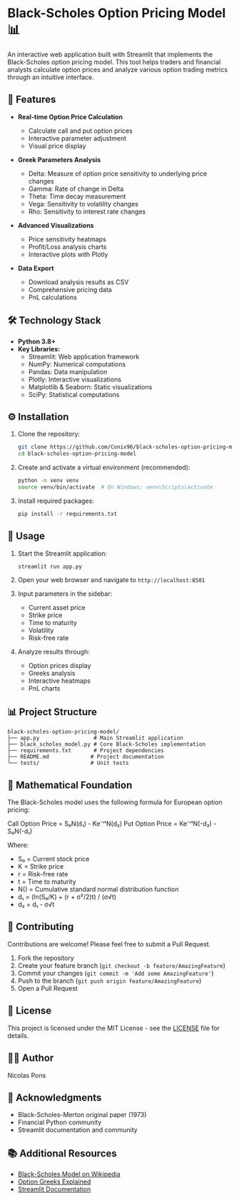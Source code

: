 # Black-Scholes Option Pricing Model 📊

An interactive web application built with Streamlit that implements the Black-Scholes option pricing model. This tool helps traders and financial analysts calculate option prices and analyze various option trading metrics through an intuitive interface.



## 🚀 Features

- **Real-time Option Price Calculation**
  - Calculate call and put option prices
  - Interactive parameter adjustment
  - Visual price display

- **Greek Parameters Analysis**
  - Delta: Measure of option price sensitivity to underlying price changes
  - Gamma: Rate of change in Delta
  - Theta: Time decay measurement
  - Vega: Sensitivity to volatility changes
  - Rho: Sensitivity to interest rate changes

- **Advanced Visualizations**
  - Price sensitivity heatmaps
  - Profit/Loss analysis charts
  - Interactive plots with Plotly

- **Data Export**
  - Download analysis results as CSV
  - Comprehensive pricing data
  - PnL calculations

## 🛠️ Technology Stack

- **Python 3.8+**
- **Key Libraries:**
  - Streamlit: Web application framework
  - NumPy: Numerical computations
  - Pandas: Data manipulation
  - Plotly: Interactive visualizations
  - Matplotlib & Seaborn: Static visualizations
  - SciPy: Statistical computations

## ⚙️ Installation

1. Clone the repository:
   ```bash
   git clone https://github.com/Conix96/black-scholes-option-pricing-model.git
   cd black-scholes-option-pricing-model
   ```

2. Create and activate a virtual environment (recommended):
   ```bash
   python -m venv venv
   source venv/bin/activate  # On Windows: venv\Scripts\activate
   ```

3. Install required packages:
   ```bash
   pip install -r requirements.txt
   ```

## 🚀 Usage

1. Start the Streamlit application:
   ```bash
   streamlit run app.py
   ```

2. Open your web browser and navigate to `http://localhost:8501`

3. Input parameters in the sidebar:
   - Current asset price
   - Strike price
   - Time to maturity
   - Volatility
   - Risk-free rate

4. Analyze results through:
   - Option prices display
   - Greeks analysis
   - Interactive heatmaps
   - PnL charts

## 📊 Project Structure

```
black-scholes-option-pricing-model/
├── app.py                 # Main Streamlit application
├── black_scholes_model.py # Core Black-Scholes implementation
├── requirements.txt       # Project dependencies
├── README.md             # Project documentation
└── tests/                # Unit tests
```

## 🧮 Mathematical Foundation

The Black-Scholes model uses the following formula for European option pricing:

Call Option Price = S₀N(d₁) - Ke⁻ʳᵗN(d₂)
Put Option Price = Ke⁻ʳᵗN(-d₂) - S₀N(-d₁)

Where:
- S₀ = Current stock price
- K = Strike price
- r = Risk-free rate
- t = Time to maturity
- N() = Cumulative standard normal distribution function
- d₁ = (ln(S₀/K) + (r + σ²/2)t) / (σ√t)
- d₂ = d₁ - σ√t

## 🤝 Contributing

Contributions are welcome! Please feel free to submit a Pull Request.

1. Fork the repository
2. Create your feature branch (`git checkout -b feature/AmazingFeature`)
3. Commit your changes (`git commit -m 'Add some AmazingFeature'`)
4. Push to the branch (`git push origin feature/AmazingFeature`)
5. Open a Pull Request

## 📝 License

This project is licensed under the MIT License - see the [LICENSE](LICENSE) file for details.

## 👨‍💻 Author

Nicolas Pons

## 🙏 Acknowledgments

- Black-Scholes-Merton original paper (1973)
- Financial Python community
- Streamlit documentation and community

## 📚 Additional Resources

- [Black-Scholes Model on Wikipedia](https://en.wikipedia.org/wiki/Black%E2%80%93Scholes_model)
- [Option Greeks Explained](https://www.investopedia.com/trading/getting-to-know-the-greeks/)
- [Streamlit Documentation](https://docs.streamlit.io)

